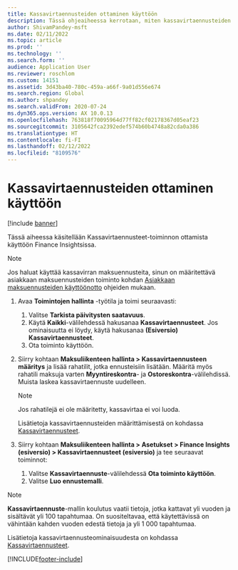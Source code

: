 ```yaml
---
title: Kassavirtaennusteiden ottaminen käyttöön
description: Tässä ohjeaiheessa kerrotaan, miten kassavirtaennusteiden toiminto otetaan käyttöön Finance Insightsissa.
author: ShivamPandey-msft
ms.date: 02/11/2022
ms.topic: article
ms.prod: ''
ms.technology: ''
ms.search.form: ''
audience: Application User
ms.reviewer: roschlom
ms.custom: 14151
ms.assetid: 3d43ba40-780c-459a-a66f-9a01d556e674
ms.search.region: Global
ms.author: shpandey
ms.search.validFrom: 2020-07-24
ms.dyn365.ops.version: AX 10.0.13
ms.openlocfilehash: 763818f70095964d77ff82cf02178367d05eaf23
ms.sourcegitcommit: 3105642fca2392edef574b60b4748a82cda0a386
ms.translationtype: HT
ms.contentlocale: fi-FI
ms.lasthandoff: 02/12/2022
ms.locfileid: "8109576"
---
```

# <a name="enable-cash-flow-forecasting"></a>Kassavirtaennusteiden ottaminen käyttöön

[!include [banner](../includes/banner.md)]

Tässä aiheessa käsitellään Kassavirtaennusteet-toiminnon ottamista käyttöön Finance Insightsissa.

> [!NOTE]
> Jos haluat käyttää kassavirran maksuennusteita, sinun on määritettävä asiakkaan maksuennusteiden toiminto kohdan [Asiakkaan maksuennusteiden käyttöönotto](enable-cust-paymnt-prediction.md) ohjeiden mukaan.
  
1. Avaa **Toimintojen hallinta** -työtila ja toimi seuraavasti:

    1. Valitse **Tarkista päivitysten saatavuus**.
    2. Käytä **Kaikki**-välilehdessä hakusanaa **Kassavirtaennusteet**. Jos ominaisuutta ei löydy, käytä hakusanaa **(Esiversio) Kassavirtaennusteet**. 
    3. Ota toiminto käyttöön.

2. Siirry kohtaan **Maksuliikenteen hallinta \> Kassavirtaennusteen määritys** ja lisää rahatilit, jotka ennusteisiin lisätään. Määritä myös rahatili maksuja varten **Myyntireskontra**- ja **Ostoreskontra**-välilehdissä. Muista laskea kassavirtaennuste uudelleen.

    > [!NOTE]
    > Jos rahatilejä ei ole määritetty, kassavirtaa ei voi luoda.
    >
    > Lisätietoja kassavirtaennusteiden määrittämisestä on kohdassa [Kassavirtaennusteet](../cash-bank-management/cash-flow-forecasting.md).

3. Siirry kohtaan **Maksuliikenteen hallinta \> Asetukset \> Finance Insights (esiversio) \> Kassavirtaennusteet (esiversio)** ja tee seuraavat toiminnot:

    1. Valitse **Kassavirtaennuste**-välilehdessä **Ota toiminto käyttöön**.
    2. Valitse **Luo ennustemalli**.

> [!NOTE]
> **Kassavirtaennuste**-mallin koulutus vaatii tietoja, jotka kattavat yli vuoden ja sisältävät yli 100 tapahtumaa. On suositeltavaa, että käytettävissä on vähintään kahden vuoden edestä tietoja ja yli 1 000 tapahtumaa.

Lisätietoja kassavirtaennusteominaisuudesta on kohdassa [Kassavirtaennusteet](cash-flow-forecast-intro.md).

[!INCLUDE[footer-include](../../includes/footer-banner.md)]
